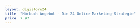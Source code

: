 ```yaml
---
layout: digistore24
title: "Hörbuch Angebot - Die 24 Online-Marketing-Strategie"
price: 7.97
---
```

